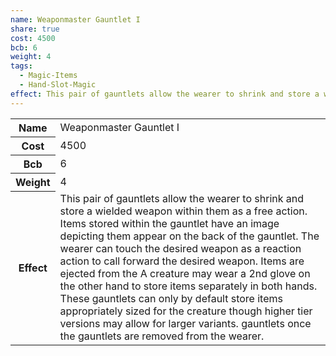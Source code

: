 ```yaml
---
name: Weaponmaster Gauntlet I
share: true
cost: 4500
bcb: 6
weight: 4
tags:
  - Magic-Items
  - Hand-Slot-Magic
effect: This pair of gauntlets allow the wearer to shrink and store a wielded weapon within them as a free action. Items stored within the gauntlet have an image depicting them appear on the back of the gauntlet. The wearer can touch the desired weapon as a reaction action to call forward the desired weapon. Items are ejected from the A creature may wear a 2nd glove on the other hand to store items separately in both hands. These gauntlets can only by default store items appropriately sized for the creature though higher tier versions may allow for larger variants. gauntlets once the gauntlets are removed from the wearer.
---
```

<p><span dir="ltr" style="overflow-x: auto;"><table><tbody><tr><th dir="ltr">Name</th><td dir="ltr">Weaponmaster Gauntlet I</td></tr><tr><th dir="ltr">Cost</th><td dir="auto">4500</td></tr><tr><th dir="ltr">Bcb</th><td dir="auto">6</td></tr><tr><th dir="ltr">Weight</th><td dir="auto">4</td></tr><tr><th dir="ltr">Effect</th><td dir="ltr">This pair of gauntlets allow the wearer to shrink and store a wielded weapon within them as a free action. Items stored within the gauntlet have an image depicting them appear on the back of the gauntlet. The wearer can touch the desired weapon as a reaction action to call forward the desired weapon. Items are ejected from the A creature may wear a 2nd glove on the other hand to store items separately in both hands. These gauntlets can only by default store items appropriately sized for the creature though higher tier versions may allow for larger variants. gauntlets once the gauntlets are removed from the wearer.</td></tr></tbody></table></span></p>